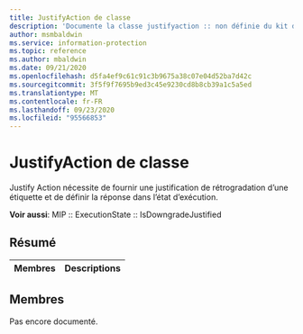 ```yaml
---
title: JustifyAction de classe
description: 'Documente la classe justifyaction :: non définie du kit de développement logiciel (SDK) Microsoft Information Protection (MIP).'
author: msmbaldwin
ms.service: information-protection
ms.topic: reference
ms.author: mbaldwin
ms.date: 09/21/2020
ms.openlocfilehash: d5fa4ef9c61c91c3b9675a38c07e04d52ba7d42c
ms.sourcegitcommit: 3f5f9f7695b9ed3c45e9230cd8b8cb39a1c5a5ed
ms.translationtype: MT
ms.contentlocale: fr-FR
ms.lasthandoff: 09/23/2020
ms.locfileid: "95566853"
---
```

# <a name="class-justifyaction"></a>JustifyAction de classe 
Justify Action nécessite de fournir une justification de rétrogradation d’une étiquette et de définir la réponse dans l’état d’exécution.
  
**Voir aussi**: MIP :: ExecutionState :: IsDowngradeJustified
  
## <a name="summary"></a>Résumé
 Membres                        | Descriptions                                
--------------------------------|---------------------------------------------
  
## <a name="members"></a>Membres
Pas encore documenté.
